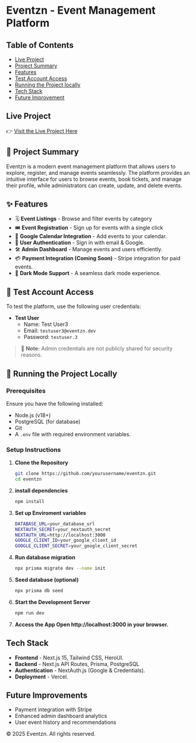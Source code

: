 # Eventzn - Event Management Platform

## Table of Contents
- [Live Project](#live-project)
- [Project Summary](#project-summary)
- [Features](#features)
- [Test Account Access](#test-account-access)
- [Running the Project locally](#running-the-project-locally)
- [Tech Stack](#tech-stack)
- [Future Improvement](#future-improvement)


## Live Project
👉 [Visit the Live Project Here](https://eventzn.vercel.app)


## 📌 Project Summary

Eventzn is a modern event management platform that allows users to explore, register, and manage events seamlessly. The platform provides an intuitive interface for users to browse events, book tickets, and manage their profile, while administrators can create, update, and delete events.

## ✨ Features

- 🗓️ **Event Listings** - Browse and filter events by category
- 🎟️ **Event Registration** - Sign up for events with a single click
- 📅 **Google Calendar Integration** - Add events to your calendar.
- 🔐 **User Authentication** - Sign in with email & Google.
- 🛠️ **Admin Dashboard** - Manage events and users efficiently.
- 💳 **Payment Integration (Coming Soon)** - Stripe integration for paid events.
- 🌙 **Dark Mode Support** - A seamless dark mode experience.

## 🔑 Test Account Access

To test the platform, use the following user credentials:

- **Test User**
  - Name: Test User3
  - Email: `testuser3@eventzn.dev`
  - Password: `testuser.3`

> 🚨 **Note:** Admin credentials are not publicly shared for security reasons.

## 🚀 Running the Project Locally

### Prerequisites

Ensure you have the following installed:

- Node.js (v18+)
- PostgreSQL (for database)
- Git
- A `.env` file with required environment variables.

### Setup Instructions

1. **Clone the Repository**
   ```bash
   git clone https://github.com/yourusername/eventzn.git
   cd eventzn

2. **install dependencies**
    ```bash
    npm install

3. **Set up Enviroment variables**
    ```bash
    DATABASE_URL=your_database_url
    NEXTAUTH_SECRET=your_nextauth_secret
    NEXTAUTH_URL=http://localhost:3000
    GOOGLE_CLIENT_ID=your_google_client_id
    GOOGLE_CLIENT_SECRET=your_google_client_secret

4. **Run database migration**
    ```bash
    npx prisma migrate dev --name init

5. **Seed database (optional)**
    ```bash
    npx prisma db seed

6. **Start the Development Server**
    ```bash
    npm run dev

7. **Access the App Open http://localhost:3000 in your browser.**


## Tech Stack

 - **Frontend** - Next.js 15, Tailwind CSS, HeroUI.
 - **Backend** - Next.js API Routes, Prisma, PostgreSQL
 - **Authentication** - NextAuth.js (Google & Credentials).
 - **Deployment** - Vercel.

 ## Future Improvements

 - Payment integration with Stripe
 - Enhanced admin dashboard analytics
 - User event history and recommendations


© 2025 Eventzn. All rights reserved.







